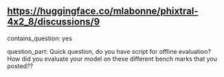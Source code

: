 ## https://huggingface.co/mlabonne/phixtral-4x2_8/discussions/9

contains_question: yes

question_part: Quick question, do you have script for offline evaluation? How did you evaluate your model on these different bench marks that you posted??
